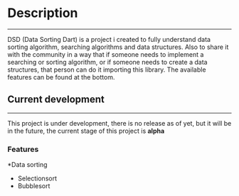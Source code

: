 # Description
-------------------------
DSD (Data Sorting Dart) is a project i created to fully understand data sorting algorithm, searching algorithms and data structures. Also to share it with
the community in a way that if someone needs to implement a searching or sorting algorithm, or if someone needs to create a data structures, that person
can do it importing this library. The available features can be found at the bottom.

## Current development
-------------------------
This project is under development, there is no release as of yet, but it will be in the future, the current stage of this project is **alpha**

### Features
*Data sorting
  - Selectionsort
  - Bubblesort
